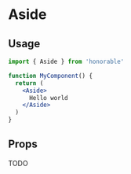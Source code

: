 # Aside

## Usage

```jsx
import { Aside } from 'honorable'

function MyComponent() {
  return (
    <Aside>
      Hello world
    </Aside>
  )
}
```

## Props

TODO
